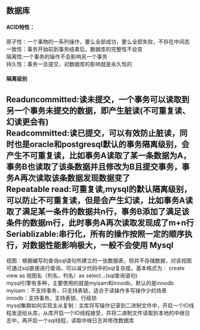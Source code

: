 数据库
---
#### ACID特性：<br>
原子性：一个事物的一系列操作，要么全部成功，要么全部失败，不存在中间态<br>
一致性：事务开始前到事务结束后，数据库的完整性不会变<br>
隔离性:一个事务的操作不会影响另一个事务<br>
持久性：事务一旦提交，对数据库的影响就是永久性的<br>
#### 隔离级别
Readuncommitted:读未提交，一个事务可以读取到另一个事务未提交的数据，即产生脏读(不可重复读、幻读更会有)<br>
Readcommitted:读已提交，可以有效防止脏读，同时也是oracle和postgresql默认的事务隔离级别，会产生不可重复读，比如事务A读取了某一条数据为A，事务B也读取了该条数据并且修改为B且提交事务，事务A再次读取该条数据发现数据变了<br>
Repeatable read:可重复读,mysql的默认隔离级别，可以防止不可重复读，但是会产生幻读，比如事务A读取了满足某一条件的数据共n行，事务B添加了满足该条件的数据m行，此时事务A再次读取发现成了m+n行
Seriablizable:串行化，所有的操作按照一定的顺序执行，对数据性能影响极大，一般不会使用
Mysql
---
视图：根据编写的查询sql语句所建立的一张数据表，但并不存储数据，对该视图可通过sql直接进行查询，可以减少代码中的sql复杂度。基本格式为：
create view as 视图名（列名，列名）as select...(sql查询语句) <br>
mysql引擎有多种，主要使用的就是myisam和innodb，默认的是innodb<br>
myisam：不支持事务，只支持表锁，适合于读操作多写操作少的场景<br>
innodb：支持事务，支持表锁、行级锁<br>
mysql集群如何实现主从复制：主库将写操作记录到二进制文件中，开启一个IO线程发送给从库，从库开启一个IO线程接受，并将二进制文件读取到本地的中继日志中，再开启一个sql线程，读取中继日志并修改数据库<br>

